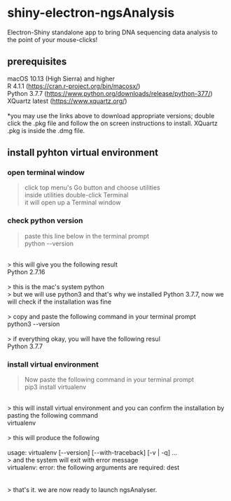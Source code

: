 # shiny-electron-ngsAnalysis
Electron-Shiny standalone app to bring DNA sequencing data analysis to the point of your mouse-clicks!
## prerequisites
macOS 10.13 (High Sierra) and higher<br/>
R 4.1.1 (https://cran.r-project.org/bin/macosx/)<br/>
Python 3.7.7 (https://www.python.org/downloads/release/python-377/)<br/>
XQuartz latest (https://www.xquartz.org/)<br/>
<br/>
*you may use the links above to download appropriate versions; double click the .pkg file and follow the on screen instructions to install. XQuartz .pkg is inside the .dmg file.
<br/>
## install pyhton virtual environment
### open terminal window
> click top menu's Go button and choose utilities<br/>
> inside utilities double-click Terminal<br/>
> it will open up a Terminal window
### check python version
> paste this line below in the terminal prompt<br/>
python --version<br/>
<br/>
> this will give you the following result<br/>
Python 2.7.16<br/>
<br/>
> this is the mac's system python<br/>
> but we will use python3 and that's why we installed Python 3.7.7, now we will check if the installation was fine<br/>
<br/>
> copy and paste the following command in your terminal prompt<br/>
python3 --version<br/>
<br/>
> if everything okay, you will have the following resul<br/>
Python 3.7.7<br/>

### install virtual environment

> Now paste the following command in your terminal prompt<br/>
pip3 install virtualenv<br/>
<br/>
> this will install virtual environment and you can confirm the installation by pasting the following command<br/>
virtualenv<br/>
<br/>
> this will produce the following<br/>
<br/>
usage: virtualenv [--version] [--with-traceback] [-v | -q] ... <br/> 
> and the system will exit with error message<br/>
virtualenv: error: the following arguments are required: dest<br/>
<br/>
<br/>
> that's it. we are now ready to launch ngsAnalyser.







